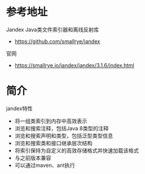# 参考地址
Jandex Java类文件索引器和离线反射库
- https://github.com/smallrye/jandex

官网
- https://smallrye.io/jandex/jandex/3.1.6/index.html

# 简介
jandex特性
- 将一组类索引到内存中高效表示
- 浏览和搜索注释，包括Java 8类型的注释
- 浏览和搜索声明和类型，包括泛型类型信息
- 浏览和搜索类和接口继承层次结构
- 将索引保持为自定义的高效存储格式并快速加载该格式
- 与之前版本兼容
- 可以通过maven、ant执行
